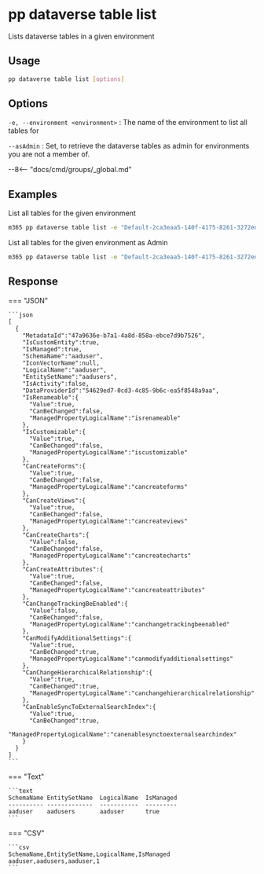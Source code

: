# pp dataverse table list

Lists dataverse tables in a given environment

## Usage

```sh
pp dataverse table list [options]
```

## Options

`-e, --environment <environment>`
: The name of the environment to list all tables for

`--asAdmin`
: Set, to retrieve the dataverse tables as admin for environments you are not a member of.

--8<-- "docs/cmd/groups/_global.md"

## Examples

List all tables for the given environment

```sh
m365 pp dataverse table list -e "Default-2ca3eaa5-140f-4175-8261-3272edf9f339"
```

List all tables for the given environment as Admin

```sh
m365 pp dataverse table list -e "Default-2ca3eaa5-140f-4175-8261-3272edf9f339" --asAdmin
```

## Response

=== "JSON"

    ```json
    [
      {
        "MetadataId":"47a9636e-b7a1-4a8d-858a-ebce7d9b7526",
        "IsCustomEntity":true,
        "IsManaged":true,
        "SchemaName":"aaduser",
        "IconVectorName":null,
        "LogicalName":"aaduser",
        "EntitySetName":"aadusers",
        "IsActivity":false,
        "DataProviderId":"54629ed7-0cd3-4c85-9b6c-ea5f8548a9aa",
        "IsRenameable":{
          "Value":true,
          "CanBeChanged":false,
          "ManagedPropertyLogicalName":"isrenameable"
        },
        "IsCustomizable":{
          "Value":true,
          "CanBeChanged":false,
          "ManagedPropertyLogicalName":"iscustomizable"
        },
        "CanCreateForms":{
          "Value":true,
          "CanBeChanged":false,
          "ManagedPropertyLogicalName":"cancreateforms"
        },
        "CanCreateViews":{
          "Value":true,
          "CanBeChanged":false,
          "ManagedPropertyLogicalName":"cancreateviews"
        },
        "CanCreateCharts":{
          "Value":false,
          "CanBeChanged":false,
          "ManagedPropertyLogicalName":"cancreatecharts"
        },
        "CanCreateAttributes":{
          "Value":true,
          "CanBeChanged":false,
          "ManagedPropertyLogicalName":"cancreateattributes"
        },
        "CanChangeTrackingBeEnabled":{
          "Value":false,
          "CanBeChanged":false,
          "ManagedPropertyLogicalName":"canchangetrackingbeenabled"
        },
        "CanModifyAdditionalSettings":{
          "Value":true,
          "CanBeChanged":true,
          "ManagedPropertyLogicalName":"canmodifyadditionalsettings"
        },
        "CanChangeHierarchicalRelationship":{
          "Value":true,
          "CanBeChanged":true,
          "ManagedPropertyLogicalName":"canchangehierarchicalrelationship"
        },
        "CanEnableSyncToExternalSearchIndex":{
          "Value":true,
          "CanBeChanged":true,
          "ManagedPropertyLogicalName":"canenablesynctoexternalsearchindex"
        }
      }
    ]
    ```

=== "Text"

    ```text
    SchemaName EntitySetName  LogicalName  IsManaged
    ---------- -------------  -----------  ---------
    aaduser    aadusers       aaduser      true
    ```

=== "CSV"

    ```csv
    SchemaName,EntitySetName,LogicalName,IsManaged
    aaduser,aadusers,aaduser,1
    ```

